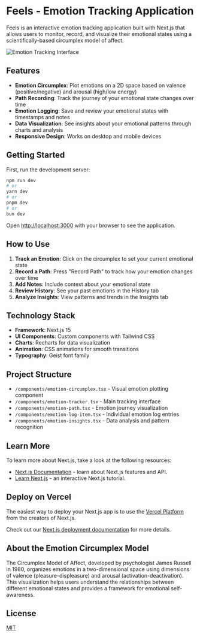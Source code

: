 # Feels - Emotion Tracking Application

Feels is an interactive emotion tracking application built with Next.js that allows users to monitor, record, and visualize their emotional states using a scientifically-based circumplex model of affect.

![Emotion Tracking Interface](https://via.placeholder.com/800x400?text=Feels+Emotion+Tracker)

## Features

- **Emotion Circumplex**: Plot emotions on a 2D space based on valence (positive/negative) and arousal (high/low energy)
- **Path Recording**: Track the journey of your emotional state changes over time
- **Emotion Logging**: Save and review your emotional states with timestamps and notes
- **Data Visualization**: See insights about your emotional patterns through charts and analysis
- **Responsive Design**: Works on desktop and mobile devices

## Getting Started

First, run the development server:

```bash
npm run dev
# or
yarn dev
# or
pnpm dev
# or
bun dev
```

Open [http://localhost:3000](http://localhost:3000) with your browser to see the application.

## How to Use

1. **Track an Emotion**: Click on the circumplex to set your current emotional state
2. **Record a Path**: Press "Record Path" to track how your emotion changes over time
3. **Add Notes**: Include context about your emotional state
4. **Review History**: See your past emotions in the History tab
5. **Analyze Insights**: View patterns and trends in the Insights tab

## Technology Stack

- **Framework**: Next.js 15
- **UI Components**: Custom components with Tailwind CSS
- **Charts**: Recharts for data visualization
- **Animation**: CSS animations for smooth transitions
- **Typography**: Geist font family

## Project Structure

- `/components/emotion-circumplex.tsx` - Visual emotion plotting component
- `/components/emotion-tracker.tsx` - Main tracking interface
- `/components/emotion-path.tsx` - Emotion journey visualization
- `/components/emotion-log-item.tsx` - Individual emotion log entries
- `/components/emotion-insights.tsx` - Data analysis and pattern recognition

## Learn More

To learn more about Next.js, take a look at the following resources:

- [Next.js Documentation](https://nextjs.org/docs) - learn about Next.js features and API.
- [Learn Next.js](https://nextjs.org/learn) - an interactive Next.js tutorial.

## Deploy on Vercel

The easiest way to deploy your Next.js app is to use the [Vercel Platform](https://vercel.com/new?utm_medium=default-template&filter=next.js&utm_source=create-next-app&utm_campaign=create-next-app-readme) from the creators of Next.js.

Check out our [Next.js deployment documentation](https://nextjs.org/docs/app/building-your-application/deploying) for more details.

## About the Emotion Circumplex Model

The Circumplex Model of Affect, developed by psychologist James Russell in 1980, organizes emotions in a two-dimensional space using dimensions of valence (pleasure-displeasure) and arousal (activation-deactivation). This visualization helps users understand the relationships between different emotional states and provides a framework for emotional self-awareness.

## License

[MIT](https://choosealicense.com/licenses/mit/)
